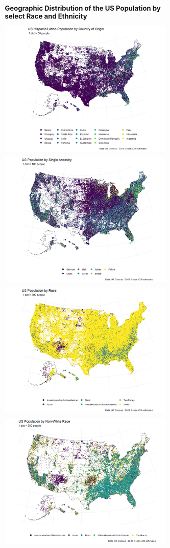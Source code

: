 
Geographic Distribution of the US Population by select Race and Ethnicity
-------------------------------------------------------------------------

![](README_figs/README-unnamed-chunk-1-1.png)

![](README_figs/README-unnamed-chunk-2-1.png)

![](README_figs/README-unnamed-chunk-3-1.png)

![](README_figs/README-unnamed-chunk-4-1.png)
